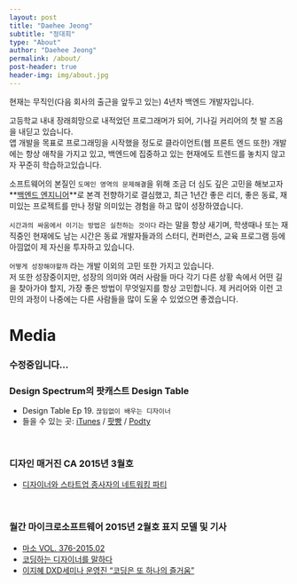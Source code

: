 ```yaml
---
layout: post
title: "Daehee Jeong"
subtitle: "정대희"
type: "About"
author: "Daehee Jeong"
permalink: /about/
post-header: true
header-img: img/about.jpg
---
```


현재는 무직인(다음 회사의 출근을 앞두고 있는) 4년차 백엔드 개발자입니다.

고등학교 내내 장래희망으로 내적었던 프로그래머가 되어, 기나길 커리어의 첫 발 즈음을 내딛고 있습니다.  
앱 개발을 목표로 프로그래밍을 시작했을 정도로 클라이언트(웹 프론트 엔드 또한) 개발에는 항상 애착을 가지고 있고, 백엔드에 집중하고 있는 현재에도 트렌드를 놓치지 않고자 꾸준히 학습하고있습니다.

소프트웨어의 본질인 `도메인 영역의 문제해결`을 위해 조금 더 심도 깊은 고민을 해보고자 **[백엔드 엔지니어](#)**로 본격 전향하기로 결심했고, 최근 1년간 좋은 리더, 좋은 동료, 재미있는 프로젝트를 만나 정말 의미있는 경험을 하고 많이 성장하였습니다.

`시간과의 싸움에서 이기는 방법은 실천하는 것이다` 라는 말을 항상 새기며, 학생때나 또는 재직중인 현재에도 남는 시간은 동료 개발자들과의 스터디, 컨퍼런스, 교육 프로그램 등에 아낌없이 제 자신을 투자하고 있습니다.

`어떻게 성장해야할까` 라는 개발 이외의 고민 또한 가지고 있습니다.  
저 또한 성장중이지만, 성장의 의미와 여러 사람들 마다 각기 다른 상황 속에서 어떤 길을 찾아가야 할지, 가장 좋은 방법이 무엇일지를 항상 고민합니다. 제 커리어와 이런 고민의 과정이 나중에는 다른 사람들을 많이 도울 수 있었으면 좋겠습니다.

# Media
### 수정중입니다...

### Design Spectrum의 팟캐스트 Design Table

- Design Table Ep 19. `끊임없이 배우는 디자이너`
- 들을 수 있는 곳: [iTunes](http://itun.es/kr/i6TOib.c) / [팟빵](http://www.podbbang.com/ch/13590) / [Podty](https://www.podty.me/cast/174282)

<br />

### 디자인 매거진 CA 2015년 3월호

- [디자이너와 스타트업 종사자의 네트워킹 파티](http://cakorea.com/archives/2779)

<br />

### 월간 마이크로소프트웨어 2015년 2월호 표지 모델 및 기사

- [마소 VOL. 376-2015.02](https://www.imaso.co.kr/archives/458)
- [코딩하는 디자이너를 말하다](http://14.49.34.137/?p=3216)
- [이지혜 DXD세미나 운영진 “코딩은 또 하나의 즐거움”](http://14.49.34.137/?p=3207)

<br />
